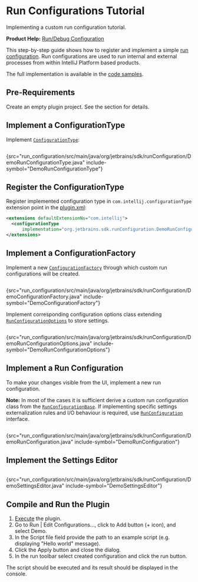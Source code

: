 <!-- Copyright 2000-2023 JetBrains s.r.o. and contributors. Use of this source code is governed by the Apache 2.0 license. -->

# Run Configurations Tutorial

<link-summary>Implementing a custom run configuration tutorial.</link-summary>

<tldr>

**Product Help:** [Run/Debug Configuration](https://www.jetbrains.com/idea/help/run-debug-configuration.html)

</tldr>

This step-by-step guide shows how to register and implement a simple [run configuration](run_configurations.md).
Run configurations are used to run internal and external processes from within IntelliJ Platform based products.

The full implementation is available in the [code samples](%gh-sdk-samples%/run_configuration).

## Pre-Requirements

Create an empty plugin project.
See the [](creating_plugin_project.md) section for details.

## Implement a ConfigurationType

Implement [`ConfigurationType`](%gh-ic%/platform/execution/src/com/intellij/execution/configurations/ConfigurationType.java):

```java
```
{src="run_configuration/src/main/java/org/jetbrains/sdk/runConfiguration/DemoRunConfigurationType.java" include-symbol="DemoRunConfigurationType"}

## Register the ConfigurationType

Register implemented configuration type in `com.intellij.configurationType` extension point in the [plugin.xml](%gh-sdk-samples%/run_configuration/src/main/resources/META-INF/plugin.xml):

```xml
<extensions defaultExtensionNs="com.intellij">
  <configurationType
      implementation="org.jetbrains.sdk.runConfiguration.DemoRunConfigurationType"/>
</extensions>
```

## Implement a ConfigurationFactory

Implement a new [`ConfigurationFactory`](%gh-ic%/platform/execution/src/com/intellij/execution/configurations/ConfigurationFactory.java) through which custom run configurations will be created.

```java
```
{src="run_configuration/src/main/java/org/jetbrains/sdk/runConfiguration/DemoConfigurationFactory.java" include-symbol="DemoConfigurationFactory"}

Implement corresponding configuration options class extending [`RunConfigurationOptions`](%gh-ic%/platform/execution/src/com/intellij/execution/configurations/RunConfigurationOptions.kt) to store settings.

```java
```
{src="run_configuration/src/main/java/org/jetbrains/sdk/runConfiguration/DemoRunConfigurationOptions.java" include-symbol="DemoRunConfigurationOptions"}

## Implement a Run Configuration

To make your changes visible from the UI, implement a new run configuration.

**Note:** In most of the cases it is sufficient derive a custom run configuration class from the [`RunConfigurationBase`](%gh-ic%/platform/execution/src/com/intellij/execution/configurations/RunConfigurationBase.java).
If implementing specific settings externalization rules and I/O behaviour is required, use [`RunConfiguration`](%gh-ic%/platform/execution/src/com/intellij/execution/configurations/RunConfiguration.java) interface.

```java
```
{src="run_configuration/src/main/java/org/jetbrains/sdk/runConfiguration/DemoRunConfiguration.java" include-symbol="DemoRunConfiguration"}

## Implement the Settings Editor

```java
```
{src="run_configuration/src/main/java/org/jetbrains/sdk/runConfiguration/DemoSettingsEditor.java" include-symbol="DemoSettingsEditor"}

## Compile and Run the Plugin

<procedure>

1. [Execute](creating_plugin_project.md#executing-the-plugin) the plugin.
2. Go to <ui-path>Run \| Edit Configurations...</ui-path>, click to <control>Add</control> button (<control>+</control> icon), and select <control>Demo</control>.
3. In the <control>Script file</control> field provide the path to an example script (e.g. displaying "Hello world" message).
4. Click the <control>Apply</control> button and close the dialog.
5. In the run toolbar select created configuration and click the run button.

The script should be executed and its result should be displayed in the console.

</procedure>

